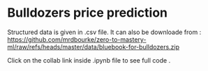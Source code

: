 #  Bulldozers price prediction
Structured data is given in .csv file. It can also be downloade from : https://github.com/mrdbourke/zero-to-mastery-ml/raw/refs/heads/master/data/bluebook-for-bulldozers.zip

Click on the collab link inside .ipynb file to see full code .
